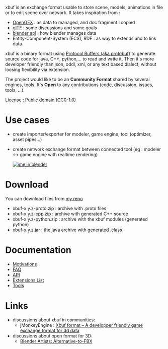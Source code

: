 xbuf is an exchange format usable to store scene, models, animations in file or to edit scene over network. It takes inspiration from :

* [OpenGEX](http://opengex.org/) : as data to managed, and doc fragment I copied
* [glTF](https://github.com/KhronosGroup/glTF) : some discussions and some goals
* [blender api](http://www.blender.org/api/blender_python_api_2_72_release/) : how blender manages data
* Entity-Component-System (ECS), RDF : as way to extends and to link data

xbuf is a binary format using [Protocol Buffers (aka protobuf)](https://developers.google.com/protocol-buffers/) to generate source code for java, C++, python,... to read and write it. Then it's more developer friendly than json, oddl, xml, or any text based dialect, without loosing flexibility via extension.

The project would like to be an **Community Format** shared by several engines, tools. It's **Open** to any contributions (code, discussion, issues, tools, ...).

License : [Public domain (CC0-1.0)](http://creativecommons.org/publicdomain/zero/1.0/)

# Use cases

* create importer/exporter for modeler, game engine, tool (optimizer, asset pipes...)
* create network exchange format between connected tool (eg : modeler <-> game engine with realtime rendering)

  [![jme in blender](http://img.youtube.com/vi/3pQd65_dkeM/0.jpg)](http://www.youtube.com/watch?v=3pQd65_dkeM)

# Download

You can download files from [my repo](https://bintray.com/package/files/davidb/maven/xbuf)

* xbuf-x.y.z-proto.zip : archive with .proto files
* xbuf-x.y.z-cpp.zip : archive with generated C++ source
* xbuf-x.y.z-python.zip : archive with the xbuf modules (generated python)
* xbuf-x.y.z.jar : the java archive with generated .class

# Documentation

* [Motivations](https://github.com/davidB/xbuf/wiki/Motivations)
* [FAQ](https://github.com/davidB/xbuf/wiki/FAQ)
* [API](https://github.com/davidB/xbuf/wiki/API)
* [Extensions List](https://github.com/davidB/xbuf/wiki/Extensions-List)
* [Tools](https://github.com/davidB/xbuf/wiki/Tools)

# Links

* discussions about xbuf in communities:
  * jMonkeyEngine : [Xbuf format – A developper friendly game exchange format for 3d data](http://hub.jmonkeyengine.org/t/xbuf-format-a-developper-friendly-game-exchange-format-for-3d-data/31130/19)
* discussions about open format for 3D:
  * [Blender Artists: Alternative-to-FBX](http://blenderartists.org/forum/showthread.php?348506-Alternative-to-FBX/page3)
